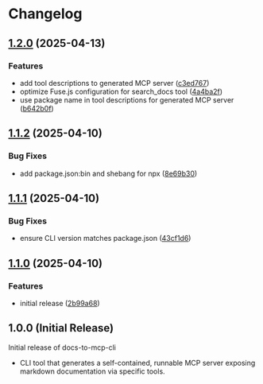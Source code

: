 # Changelog

## [1.2.0](https://github.com/Tiberriver256/docs-to-mcp-cli/compare/docs-to-mcp-cli-v1.1.2...docs-to-mcp-cli-v1.2.0) (2025-04-13)

### Features

- add tool descriptions to generated MCP server ([c3ed767](https://github.com/Tiberriver256/docs-to-mcp-cli/commit/c3ed767d8fcc6a7363920fe2e6e0fa8484f61f91))
- optimize Fuse.js configuration for search_docs tool ([4a4ba2f](https://github.com/Tiberriver256/docs-to-mcp-cli/commit/4a4ba2f122fbc39e3084568bf59cd092333844f3))
- use package name in tool descriptions for generated MCP server ([b642b0f](https://github.com/Tiberriver256/docs-to-mcp-cli/commit/b642b0f936b2e12ce27066f462e0600f44223ddd))

## [1.1.2](https://github.com/Tiberriver256/docs-to-mcp-cli/compare/docs-to-mcp-cli-v1.1.1...docs-to-mcp-cli-v1.1.2) (2025-04-10)

### Bug Fixes

- add package.json:bin and shebang for npx ([8e69b30](https://github.com/Tiberriver256/docs-to-mcp-cli/commit/8e69b3059d568433c68cb605f1f6e6726cbb49d4))

## [1.1.1](https://github.com/Tiberriver256/docs-to-mcp-cli/compare/docs-to-mcp-cli-v1.1.0...docs-to-mcp-cli-v1.1.1) (2025-04-10)

### Bug Fixes

- ensure CLI version matches package.json ([43cf1d6](https://github.com/Tiberriver256/docs-to-mcp-cli/commit/43cf1d62d40a768a8be86fcbcf00f603c03690e6))

## [1.1.0](https://github.com/Tiberriver256/docs-to-mcp-cli/compare/docs-to-mcp-cli-v1.0.0...docs-to-mcp-cli-v1.1.0) (2025-04-10)

### Features

- initial release ([2b99a68](https://github.com/Tiberriver256/docs-to-mcp-cli/commit/2b99a68ac35b57431eb9070de1bf9137e41e3c7e))

## 1.0.0 (Initial Release)

Initial release of docs-to-mcp-cli

- CLI tool that generates a self-contained, runnable MCP server exposing markdown documentation via specific tools.
